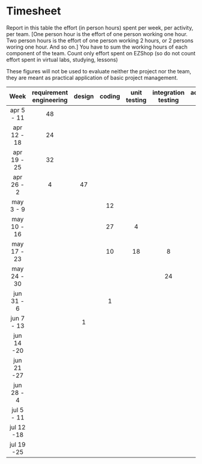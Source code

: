 # Timesheet

Report in this table the effort (in person hours) spent per week, per activity, per team. 
[One person hour is the effort of one person working one hour.
Two person hours is the effort of one person working 2 hours, or 2 persons woring one hour. And so on.]
You have to sum the working hours of each component of the team.
Count only effort spent on EZShop (so do not count effort spent in virtual labs, studying, lessons)

These figures will not be used to evaluate neither the project nor the team, they are meant as practical application of basic project management.

| Week | requirement engineering | design | coding | unit testing | integration testing | acceptance testing | management | git maven |
|:-----------:|:--------:|:-----------:|:-----------:|:----------:|:------------:|:---------------:|:-------------:|:--------------:|
| apr 5 - 11 | 48 | | | | | | | |
| apr 12 - 18| 24 | | | | | | | |
| apr 19 - 25| 32 | | | | | | | |
| apr 26 - 2 | 4 | 47 | | | | | | |
| may 3 - 9  | | | 12 | | | | | |
| may 10 - 16| | | 27 | 4| | | | |
| may 17 - 23| | | 10| 18| 8 | | | |
| may 24 - 30| | | | | 24 | | | |
| jun 31 - 6 | | | 1 | | | 1 | 16 | |
| jun 7 - 13 | | 1 | | | | | | |
| jun 14 -20 | | | | | | | | |
| jun 21 -27 | | | | | | | | |
| jun 28 - 4 | | | | | | | | |
| jul 5 - 11 | | | | | | | | |
| jul 12 -18 | | | | | | | | |
| jul 19 -25 | | | | | | | | |

